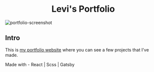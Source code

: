 <h1 align="center">
  Levi's Portfolio
</h1>

![portfolio-screenshot](https://user-images.githubusercontent.com/61213307/130643771-43b171b2-717c-4b4c-8cd5-ad5513e6fe3f.png)

## Intro
This is [my portfolio website](https://leviliebermanportfolio.gtsb.io/) where you can see a few projects that I've made.

Made with - React | Scss | Gatsby
